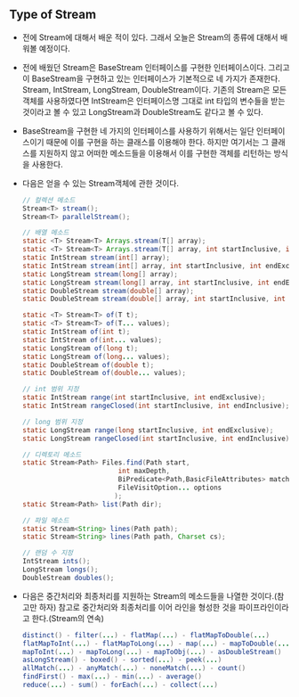 ## Type of Stream

- 전에 Stream에 대해서 배운 적이 있다.
  그래서 오늘은 Stream의 종류에 대해서 배워볼 예정이다.

- 전에 배웠던 Stream은 BaseStream 인터페이스를 구현한 인터페이스이다.
  그리고 이 BaseStream을 구현하고 있는 인터페이스가 기본적으로 네 가지가 존재한다.
  Stream, IntStream, LongStream, DoubleStream이다.
  기존의 Stream은 모든 객체를 사용하였다면
  IntStream은 인터페이스명 그대로 int 타입의 변수들을 받는 것이라고 볼 수 있고
  LongStream과 DoubleStream도 같다고 볼 수 있다.

- BaseStream을 구현한 네 가지의 인터페이스를 사용하기 위해서는
  일단 인터페이스이기 때문에 이를 구현을 하는 클래스를 이용해야 한다.
  하지만 여기서는 그 클래스를 지원하지 않고 어떠한 메소드들을 이용해서
  이를 구현한 객체를 리턴하는 방식을 사용한다.

- 다음은 얻을 수 있는 Stream객체에 관한 것이다.

  ```java
  // 컬렉션 메소드
  Stream<T> stream();
  Stream<T> parallelStream();
  
  // 배열 메소드
  static <T> Stream<T> Arrays.stream(T[] array);
  static <T> Stream<T> Arrays.stream(T[] array, int startInclusive, int endExclusive);
  static IntStream stream(int[] array);
  static IntStream stream(int[] array, int startInclusive, int endExclusive);
  static LongStream stream(long[] array);
  static LongStream stream(long[] array, int startInclusive, int endExclusive);
  static DoubleStream stream(double[] array);
  static DoubleStream stream(double[] array, int startInclusive, int endExclusive);
  
  static <T> Stream<T> of(T t);
  static <T> Stream<T> of(T... values);
  static IntStream of(int t);
  static IntStream of(int... values);
  static LongStream of(long t);
  static LongStream of(long... values);
  static DoubleStream of(double t);
  static DoubleStream of(double... values);
  
  // int 범위 지정
  static IntStream range(int startInclusive, int endExclusive);
  static IntStream rangeClosed(int startInclusive, int endInclusive);
  
  // long 범위 지정
  static LongStream range(long startInclusive, int endExclusive);
  static LongStream rangeClosed(int startInclusive, int endInclusive);
  
  // 디렉토리 메소드
  static Stream<Path> Files.find(Path start,
                          int maxDepth,
                          BiPredicate<Path,BasicFileAttributes> matcher,
                          FileVisitOption... options
                         );
  static Stream<Path> list(Path dir);
  
  // 파일 메소드
  static Stream<String> lines(Path path);
  static Stream<String> lines(Path path, Charset cs);
  
  // 랜덤 수 지정
  IntStream ints();
  LongStream longs();
  DoubleStream doubles();
  ```



- 다음은 중간처리와 최종처리를 지원하는 Stream의 메소드들을 나열한 것이다.(참고만 하자)
  참고로 중간처리와 최종처리를 이어 라인을 형성한 것을 파이프라인이라고 한다.(Stream의 연속)

  ```java
  distinct() - filter(...) - flatMap(...) - flatMapToDouble(...)
  flatMapToInt(...) - flatMapToLong(...) - map(...) - mapToDouble(...)
  mapToInt(...) - mapToLong(...) - mapToObj(...) - asDoubleStream()
  asLongStream() - boxed() - sorted(...) - peek(...)
  allMatch(...) - anyMatch(...) - noneMatch(...) - count()
  findFirst() - max(...) - min(...) - average()
  reduce(...) - sum() - forEach(...) - collect(...)
  ```

  

  